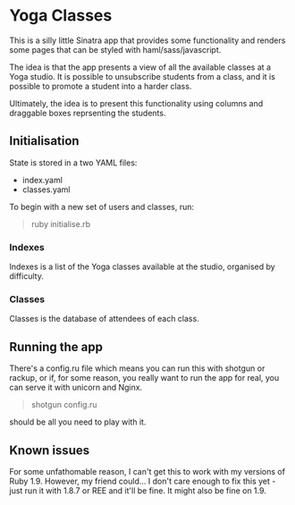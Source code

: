 # Yoga Classes

This is a silly little Sinatra app that provides some functionality and renders some pages that can be styled with haml/sass/javascript.

The idea is that the app presents a view of all the available classes at a Yoga studio.  It is possible to unsubscribe students from a class, and it is possible to promote a student into a harder class.

Ultimately, the idea is to present this functionality using columns and draggable boxes reprsenting the students.

## Initialisation

State is stored in a two YAML files:

* index.yaml
* classes.yaml

To begin with a new set of users and classes, run:

> ruby initialise.rb

### Indexes

Indexes is a list of the Yoga classes available at the studio, organised by difficulty.

### Classes

Classes is the database of attendees of each class.

## Running the app

There's a config.ru file which means you can run this with shotgun or rackup, or if, for some reason, you really want to run the app for real, you can serve it with unicorn and Nginx.

> shotgun config.ru

should be all you need to play with it.

## Known issues

For some unfathomable reason, I can't get this to work with my versions of Ruby 1.9.  However, my friend could... I don't care enough to fix this yet - just run it with 1.8.7 or REE and it'll be fine.  It might also be fine on 1.9.
